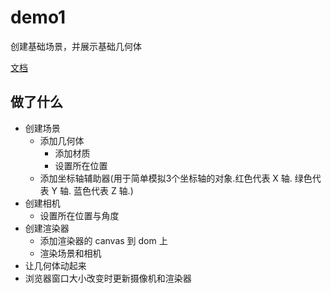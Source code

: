 # demo1

创建基础场景，并展示基础几何体

[文档](https://threejs.org/docs/index.html#manual/zh/introduction/Drawing-lines)

## 做了什么

- 创建场景
  - 添加几何体
    - 添加材质
    - 设置所在位置
  - 添加坐标轴辅助器(用于简单模拟3个坐标轴的对象.红色代表 X 轴. 绿色代表 Y 轴. 蓝色代表 Z 轴.)
- 创建相机
    - 设置所在位置与角度
- 创建渲染器
  - 添加渲染器的 canvas 到 dom 上
  - 渲染场景和相机
- 让几何体动起来
- 浏览器窗口大小改变时更新摄像机和渲染器